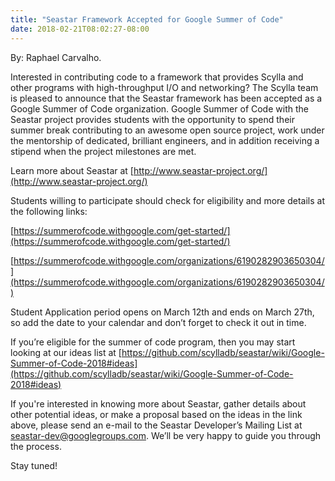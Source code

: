 ```yaml
---
title: "Seastar Framework Accepted for Google Summer of Code"
date: 2018-02-21T08:02:27-08:00
---
```

By: Raphael Carvalho.

Interested in contributing code to a framework that provides Scylla and other programs with high-throughput I/O and networking? The Scylla team is pleased to announce that the Seastar framework has been accepted as a Google Summer of Code organization. Google Summer of Code with the Seastar project provides students with the opportunity to spend their summer break contributing to an awesome open source project, work under the mentorship of dedicated, brilliant engineers, and in addition receiving a stipend when the project milestones are met.

Learn more about Seastar at [http://www.seastar-project.org/](http://www.seastar-project.org/)

Students willing to participate should check for eligibility and more details at the following links:

[https://summerofcode.withgoogle.com/get-started/](https://summerofcode.withgoogle.com/get-started/)

[https://summerofcode.withgoogle.com/organizations/6190282903650304/](https://summerofcode.withgoogle.com/organizations/6190282903650304/)

Student Application period opens on March 12th and ends on March 27th, so add the date to your calendar and don’t forget to check it out in time.

If you’re eligible for the summer of code program, then you may start looking at our ideas list at [https://github.com/scylladb/seastar/wiki/Google-Summer-of-Code-2018#ideas](https://github.com/scylladb/seastar/wiki/Google-Summer-of-Code-2018#ideas)

If you're interested in knowing more about Seastar, gather details about other potential ideas, or make a proposal based on the ideas in the link above, please send an e-mail to the Seastar Developer’s Mailing List at [seastar-dev@googlegroups.com](seastar-dev@googlegroups.com). We’ll be very happy to guide you through the process.

Stay tuned!

